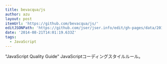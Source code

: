 ```yaml
---
title: bevacqua/js
author: azu
layout: post
itemUrl: 'https://github.com/bevacqua/js/'
editJSONPath: 'https://github.com/jser/jser.info/edit/gh-pages/data/2014/08/index.json'
date: '2014-08-21T14:01:19.633Z'
tags:
  - JavaScript
---
```

"JavaScript Quality Guide"
JavaScriptコーディングスタイルルール。

